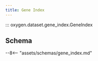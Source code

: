 ```yaml
---
title: Gene Index
---
```


::: oxygen.dataset.gene_index.GeneIndex

## Schema

--8<-- "assets/schemas/gene_index.md"
